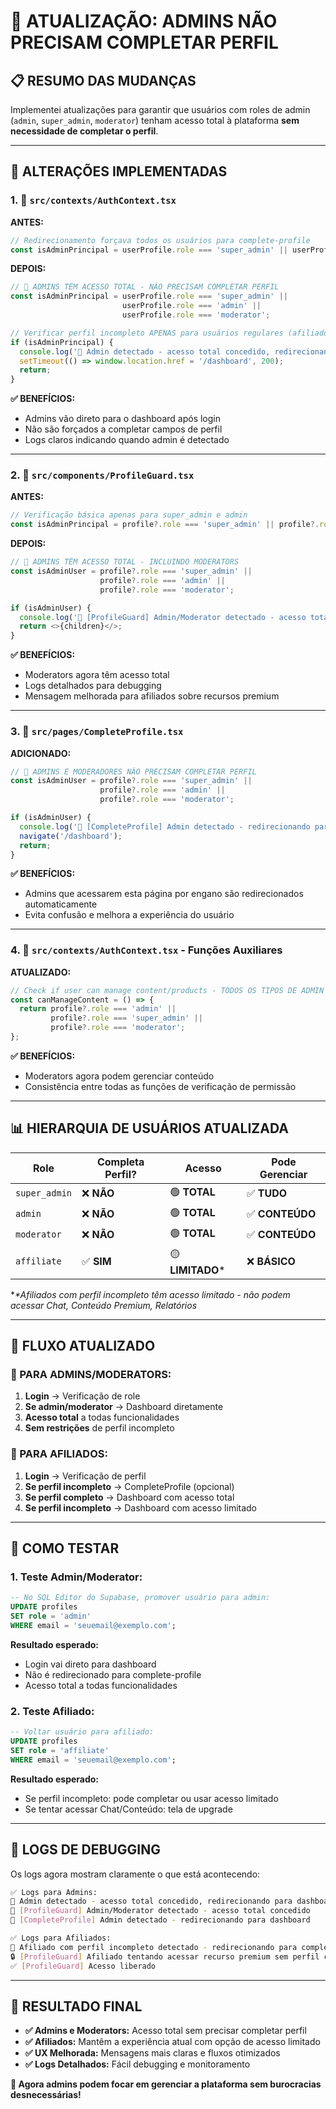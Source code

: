 # 👑 **ATUALIZAÇÃO: ADMINS NÃO PRECISAM COMPLETAR PERFIL**

## **📋 RESUMO DAS MUDANÇAS**

Implementei atualizações para garantir que usuários com roles de admin (`admin`, `super_admin`, `moderator`) tenham acesso total à plataforma **sem necessidade de completar o perfil**.

---

## **🔧 ALTERAÇÕES IMPLEMENTADAS**

### **1. 📁 `src/contexts/AuthContext.tsx`**

**ANTES:**
```typescript
// Redirecionamento forçava todos os usuários para complete-profile
const isAdminPrincipal = userProfile.role === 'super_admin' || userProfile.role === 'admin';
```

**DEPOIS:**
```typescript
// 👑 ADMINS TÊM ACESSO TOTAL - NÃO PRECISAM COMPLETAR PERFIL
const isAdminPrincipal = userProfile.role === 'super_admin' || 
                         userProfile.role === 'admin' || 
                         userProfile.role === 'moderator';

// Verificar perfil incompleto APENAS para usuários regulares (afiliados)
if (isAdminPrincipal) {
  console.log('👑 Admin detectado - acesso total concedido, redirecionando para dashboard');
  setTimeout(() => window.location.href = '/dashboard', 200);
  return;
}
```

**✅ BENEFÍCIOS:**
- Admins vão direto para o dashboard após login
- Não são forçados a completar campos de perfil
- Logs claros indicando quando admin é detectado

---

### **2. 📁 `src/components/ProfileGuard.tsx`**

**ANTES:**
```typescript
// Verificação básica apenas para super_admin e admin
const isAdminPrincipal = profile?.role === 'super_admin' || profile?.role === 'admin';
```

**DEPOIS:**
```typescript
// 👑 ADMINS TÊM ACESSO TOTAL - INCLUINDO MODERATORS
const isAdminUser = profile?.role === 'super_admin' || 
                    profile?.role === 'admin' || 
                    profile?.role === 'moderator';

if (isAdminUser) {
  console.log('👑 [ProfileGuard] Admin/Moderator detectado - acesso total concedido');
  return <>{children}</>;
}
```

**✅ BENEFÍCIOS:**
- Moderators agora têm acesso total
- Logs detalhados para debugging
- Mensagem melhorada para afiliados sobre recursos premium

---

### **3. 📁 `src/pages/CompleteProfile.tsx`**

**ADICIONADO:**
```typescript
// 👑 ADMINS E MODERADORES NÃO PRECISAM COMPLETAR PERFIL
const isAdminUser = profile?.role === 'super_admin' || 
                    profile?.role === 'admin' || 
                    profile?.role === 'moderator';

if (isAdminUser) {
  console.log('👑 [CompleteProfile] Admin detectado - redirecionando para dashboard');
  navigate('/dashboard');
  return;
}
```

**✅ BENEFÍCIOS:**
- Admins que acessarem esta página por engano são redirecionados automaticamente
- Evita confusão e melhora a experiência do usuário

---

### **4. 📁 `src/contexts/AuthContext.tsx` - Funções Auxiliares**

**ATUALIZADO:**
```typescript
// Check if user can manage content/products - TODOS OS TIPOS DE ADMIN
const canManageContent = () => {
  return profile?.role === 'admin' || 
         profile?.role === 'super_admin' || 
         profile?.role === 'moderator';
};
```

**✅ BENEFÍCIOS:**
- Moderators agora podem gerenciar conteúdo
- Consistência entre todas as funções de verificação de permissão

---

## **📊 HIERARQUIA DE USUÁRIOS ATUALIZADA**

| **Role** | **Completa Perfil?** | **Acesso** | **Pode Gerenciar** |
|----------|----------------------|-------------|-------------------|
| `super_admin` | ❌ **NÃO** | 🟢 **TOTAL** | ✅ **TUDO** |
| `admin` | ❌ **NÃO** | 🟢 **TOTAL** | ✅ **CONTEÚDO** |
| `moderator` | ❌ **NÃO** | 🟢 **TOTAL** | ✅ **CONTEÚDO** |
| `affiliate` | ✅ **SIM** | 🟡 **LIMITADO*** | ❌ **BÁSICO** |

*_*Afiliados com perfil incompleto têm acesso limitado - não podem acessar Chat, Conteúdo Premium, Relatórios_

---

## **🎯 FLUXO ATUALIZADO**

### **👑 PARA ADMINS/MODERATORS:**
1. **Login** → Verificação de role
2. **Se admin/moderator** → Dashboard diretamente
3. **Acesso total** a todas funcionalidades
4. **Sem restrições** de perfil incompleto

### **👤 PARA AFILIADOS:**
1. **Login** → Verificação de perfil
2. **Se perfil incompleto** → CompleteProfile (opcional)
3. **Se perfil completo** → Dashboard com acesso total
4. **Se perfil incompleto** → Dashboard com acesso limitado

---

## **🧪 COMO TESTAR**

### **1. Teste Admin/Moderator:**
```sql
-- No SQL Editor do Supabase, promover usuário para admin:
UPDATE profiles 
SET role = 'admin' 
WHERE email = 'seuemail@exemplo.com';
```

**Resultado esperado:**
- Login vai direto para dashboard
- Não é redirecionado para complete-profile
- Acesso total a todas funcionalidades

### **2. Teste Afiliado:**
```sql
-- Voltar usuário para afiliado:
UPDATE profiles 
SET role = 'affiliate' 
WHERE email = 'seuemail@exemplo.com';
```

**Resultado esperado:**
- Se perfil incompleto: pode completar ou usar acesso limitado
- Se tentar acessar Chat/Conteúdo: tela de upgrade

---

## **📝 LOGS DE DEBUGGING**

Os logs agora mostram claramente o que está acontecendo:

```bash
✅ Logs para Admins:
👑 Admin detectado - acesso total concedido, redirecionando para dashboard
👑 [ProfileGuard] Admin/Moderator detectado - acesso total concedido
👑 [CompleteProfile] Admin detectado - redirecionando para dashboard

✅ Logs para Afiliados:
📝 Afiliado com perfil incompleto detectado - redirecionando para completar perfil
🔒 [ProfileGuard] Afiliado tentando acessar recurso premium sem perfil completo
✅ [ProfileGuard] Acesso liberado
```

---

## **🎉 RESULTADO FINAL**

- **✅ Admins e Moderators:** Acesso total sem precisar completar perfil
- **✅ Afiliados:** Mantêm a experiência atual com opção de acesso limitado
- **✅ UX Melhorada:** Mensagens mais claras e fluxos otimizados
- **✅ Logs Detalhados:** Fácil debugging e monitoramento

**🎯 Agora admins podem focar em gerenciar a plataforma sem burocracias desnecessárias!** 